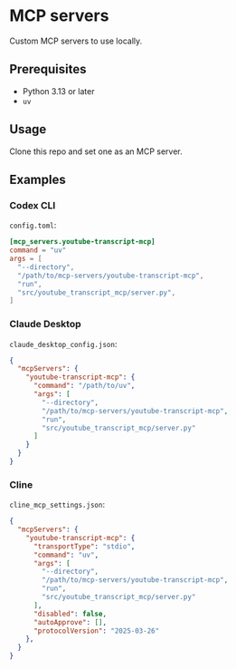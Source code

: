 # MCP servers

Custom MCP servers to use locally.

## Prerequisites

- Python 3.13 or later
- `uv`

## Usage

Clone this repo and set one as an MCP server.

## Examples

### Codex CLI

`config.toml`:

```toml
[mcp_servers.youtube-transcript-mcp]
command = "uv"
args = [
  "--directory",
  "/path/to/mcp-servers/youtube-transcript-mcp",
  "run",
  "src/youtube_transcript_mcp/server.py",
]
```

### Claude Desktop

`claude_desktop_config.json`:

```json
{
  "mcpServers": {
    "youtube-transcript-mcp": {
      "command": "/path/to/uv",
      "args": [
        "--directory",
        "/path/to/mcp-servers/youtube-transcript-mcp",
        "run",
        "src/youtube_transcript_mcp/server.py"
      ]
    }
  }
}
```

### Cline

`cline_mcp_settings.json`:

```json
{
  "mcpServers": {
    "youtube-transcript-mcp": {
      "transportType": "stdio",
      "command": "uv",
      "args": [
        "--directory",
        "/path/to/mcp-servers/youtube-transcript-mcp",
        "run",
        "src/youtube_transcript_mcp/server.py"
      ],
      "disabled": false,
      "autoApprove": [],
      "protocolVersion": "2025-03-26"
    },
  }
}
```
